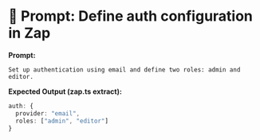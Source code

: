 # 🧠 Prompt: Define auth configuration in Zap

**Prompt:**
```
Set up authentication using email and define two roles: admin and editor.
```

**Expected Output (zap.ts extract):**
```ts
auth: {
  provider: "email",
  roles: ["admin", "editor"]
}
```

